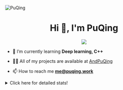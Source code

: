![PuQing](https://user-images.githubusercontent.com/27223114/171565019-9a56fae6-b08b-421f-99db-7e830da42371.png)

<h1 align="center">Hi 👋, I'm PuQing</h1>

<p align="center">
  <img src="https://github-widgetbox.vercel.app/api/profile?username=AndPuQing&data=followers,repositories,stars,commits"/>
</p>

- 🌱 I’m currently learning **Deep learning, C++**

- 👨‍💻 All of my projects are available at [AndPuQing](https://github.com/AndPuQing)

- 📫 How to reach me **me@puqing.work**

<details>
<summary>Click here for detailed stats!</summary>

<!--START_SECTION:waka-->
**I'm a Night 🦉** 

```text
🌞 Morning    37 commits     ██░░░░░░░░░░░░░░░░░░░░░░░   9.76% 
🌆 Daytime    139 commits    █████████░░░░░░░░░░░░░░░░   36.68% 
🌃 Evening    123 commits    ████████░░░░░░░░░░░░░░░░░   32.45% 
🌙 Night      80 commits     █████░░░░░░░░░░░░░░░░░░░░   21.11%

```


📊 **This Week I Spent My Time On** 

```text
💬 Programming Languages: 
Jupyter Notebook         4 hrs 25 mins       ██████████░░░░░░░░░░░░░░░   41.3% 
Python                   3 hrs 7 mins        ███████░░░░░░░░░░░░░░░░░░   29.2% 
C++                      1 hr 28 mins        ███░░░░░░░░░░░░░░░░░░░░░░   13.86% 
C                        40 mins             █░░░░░░░░░░░░░░░░░░░░░░░░   6.35% 
Text                     33 mins             █░░░░░░░░░░░░░░░░░░░░░░░░   5.18%

🔥 Editors: 
VS Code                  10 hrs 41 mins      █████████████████████████   100.0%

💻 Operating System: 
Mac                      6 hrs 25 mins       ███████████████░░░░░░░░░░   60.12% 
Windows                  3 hrs 22 mins       ████████░░░░░░░░░░░░░░░░░   31.53% 
Linux                    53 mins             ██░░░░░░░░░░░░░░░░░░░░░░░   8.34%

```


<!--END_SECTION:waka-->
</details>
